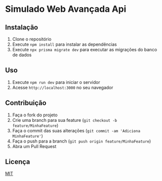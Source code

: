 # Simulado Web Avançada Api


## Instalação

1. Clone o repositório
2. Execute `npm install` para instalar as dependências
3. Execute `npx prisma migrate dev` para executar as migrações do banco de dados

## Uso

1. Execute `npm run dev` para iniciar o servidor
2. Acesse `http://localhost:3000` no seu navegador

## Contribuição

1. Faça o fork do projeto
2. Crie uma branch para sua feature (`git checkout -b feature/MinhaFeature`)
3. Faça o commit das suas alterações (`git commit -am 'Adiciona MinhaFeature'`)
4. Faça o push para a branch (`git push origin feature/MinhaFeature`)
5. Abra um Pull Request

## Licença

[MIT](https://choosealicense.com/licenses/mit/)